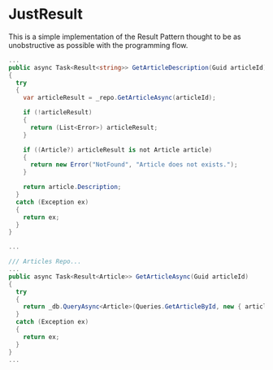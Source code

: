 # JustResult
This is a simple implementation of the Result Pattern thought to be as unobstructive as possible with the programming flow.

```csharp
...
public async Task<Result<string>> GetArticleDescription(Guid articleId)
{
  try
  {
    var articleResult = _repo.GetArticleAsync(articleId);

    if (!articleResult)
    {
      return (List<Error>) articleResult;
    }

    if ((Article?) articleResult is not Article article)
    {
      return new Error("NotFound", "Article does not exists.");
    }

    return article.Description;
  }
  catch (Exception ex)
  {
    return ex;
  }
}

...

/// Articles Repo...
...
public async Task<Result<Article>> GetArticleAsync(Guid articleId)
{
  try
  {
    return _db.QueryAsync<Article>(Queries.GetArticleById, new { articleId });
  }
  catch (Exception ex)
  {
    return ex;
  }
}
...
```

